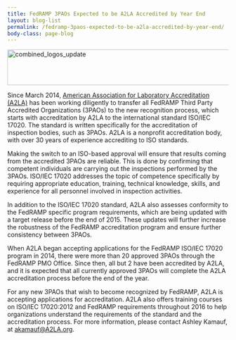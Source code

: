 ```yaml
---
title: FedRAMP 3PAOs Expected to be A2LA Accredited by Year End
layout: blog-list
permalink: /fedramp-3paos-expected-to-be-a2la-accredited-by-year-end/
body-class: page-blog
---
```

<img class="  alignright wp-image-41202 size-full" src="https://s3.amazonaws.com/sitesusa/wp-content/uploads/sites/482/2015/11/combined_logos_update.png" alt="combined_logos_update" width="506" height="81" srcset="https://s3.amazonaws.com/sitesusa/wp-content/uploads/sites/482/2015/11/combined_logos_update.png 506w, https://s3.amazonaws.com/sitesusa/wp-content/uploads/sites/482/2015/11/combined_logos_update-300x48.png 300w" sizes="(max-width: 506px) 100vw, 506px" />

Since March 2014, [American Association for Laboratory Accreditation (A2LA)](https://www.a2la.org/) has been working diligently to transfer all FedRAMP Third Party Accredited Organizations (3PAOs) to the new recognition process, which starts with accreditation by A2LA to the international standard ISO/IEC 17020. The standard is written specifically for the accreditation of inspection bodies, such as 3PAOs. A2LA is a nonprofit accreditation body, with over 30 years of experience accrediting to ISO standards.

Making the switch to an ISO-based approval will ensure that results coming from the accredited 3PAOs are reliable. This is done by confirming that competent individuals are carrying out the inspections performed by the 3PAOs. ISO/IEC 17020 addresses the topic of competence specifically by requiring appropriate education, training, technical knowledge, skills, and experience for all personnel involved in inspection activities.

In addition to the ISO/IEC 17020 standard, A2LA also assesses conformity to the FedRAMP specific program requirements, which are being updated with a target release before the end of 2015. These updates will further increase the robustness of the FedRAMP accreditation program and ensure further consistency between 3PAOs.

When A2LA began accepting applications for the FedRAMP ISO/IEC 17020 program in 2014, there were more than 20 approved 3PAOs through the FedRAMP PMO Office. Since then, all but 2 have been accredited by A2LA, and it is expected that all currently approved 3PAOs will complete the A2LA accreditation process before the end of the year.

For any new 3PAOs that wish to become recognized by FedRAMP, A2LA is accepting applications for accreditation. A2LA also offers training courses on ISO/IEC 17020:2012 and FedRAMP requirements throughout 2016 to help organizations understand the requirements of the standard and the accreditation process. For more information, please contact Ashley Kamauf, at [akamauf@A2LA.org](mailto:akamauf@A2LA.org). 

 

